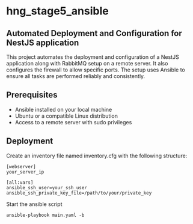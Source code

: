 # hng_stage5_ansible
## Automated Deployment and Configuration for NestJS application
This project automates the deployment and configuration of a NestJS application along with RabbitMQ setup on a remote server. It also configures the firewall to allow specific ports. The setup uses Ansible to ensure all tasks are performed reliably and consistently.

## Prerequisites
* Ansible installed on your local machine
* Ubuntu or a compatible Linux distribution
* Access to a remote server with sudo privileges
 
## Deployment
Create an inventory file named inventory.cfg with the following structure:
```
[webserver]
your_server_ip

[all:vars]
ansible_ssh_user=your_ssh_user
ansible_ssh_private_key_file=/path/to/your/private_key

```
Start the ansible script
```
ansible-playbook main.yaml -b
```

